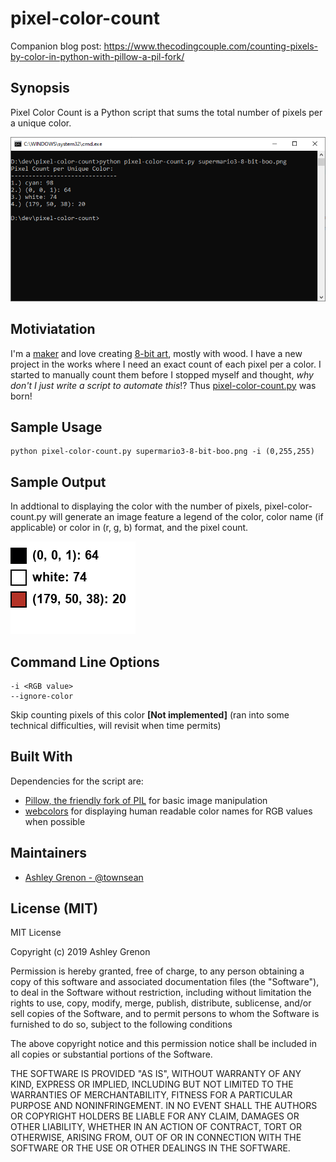 # pixel-color-count

Companion blog post: https://www.thecodingcouple.com/counting-pixels-by-color-in-python-with-pillow-a-pil-fork/

## Synopsis

Pixel Color Count is a Python script that sums the total number of pixels per a unique color.

![sample output for pixel-color-count.py](sample-output.png "Sample output for pixel-color-count.py")

## Motiviatation

I'm a [maker](https://www.ashleygrenon.com/project-gallery/) and love creating [8-bit art](https://www.ashleygrenon.com/tag/8-bit/), mostly with wood. I have a new project in the works where I need an exact count of each pixel per a color. I started to manually count them before I stopped myself and thought, *why don't I just write a script to automate this*!? Thus [pixel-color-count.py](https://github.com/townsean/pixel-color-count/blob/master/pixel-color-count.py) was born!

## Sample Usage
```
python pixel-color-count.py supermario3-8-bit-boo.png -i (0,255,255)
```

## Sample Output

In addtional to displaying the color with the number of pixels, pixel-color-count.py will generate an image feature a legend of the color, color name (if applicable) or color in (r, g, b) format, and the pixel count. 

![sample output for pixel-color-count.py](sample-legend.png "Sample output for pixel-color-count.py")

## Command Line Options

```
-i <RGB value>
--ignore-color
```
Skip counting pixels of this color **[Not implemented]** (ran into some technical difficulties, will revisit when time permits) 


## Built With

Dependencies for the script are:
* [Pillow, the friendly fork of PIL](https://python-pillow.org/) for basic image manipulation
* [webcolors](https://pypi.org/project/webcolors/) for displaying human readable color names for RGB values when possible


## Maintainers

* [Ashley Grenon - @townsean](https://github.com/townsean)

## License (MIT)

MIT License

Copyright (c) 2019 Ashley Grenon

Permission is hereby granted, free of charge, to any person obtaining a copy
of this software and associated documentation files (the "Software"), to deal
in the Software without restriction, including without limitation the rights
to use, copy, modify, merge, publish, distribute, sublicense, and/or sell
copies of the Software, and to permit persons to whom the Software is
furnished to do so, subject to the following conditions

The above copyright notice and this permission notice shall be included in all
copies or substantial portions of the Software.

THE SOFTWARE IS PROVIDED "AS IS", WITHOUT WARRANTY OF ANY KIND, EXPRESS OR
IMPLIED, INCLUDING BUT NOT LIMITED TO THE WARRANTIES OF MERCHANTABILITY,
FITNESS FOR A PARTICULAR PURPOSE AND NONINFRINGEMENT. IN NO EVENT SHALL THE
AUTHORS OR COPYRIGHT HOLDERS BE LIABLE FOR ANY CLAIM, DAMAGES OR OTHER
LIABILITY, WHETHER IN AN ACTION OF CONTRACT, TORT OR OTHERWISE, ARISING FROM,
OUT OF OR IN CONNECTION WITH THE SOFTWARE OR THE USE OR OTHER DEALINGS IN THE
SOFTWARE.
